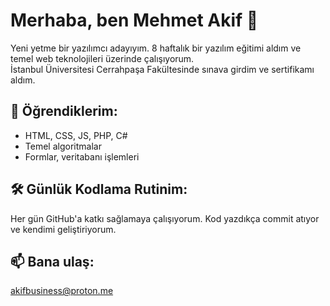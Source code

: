 # Merhaba, ben Mehmet Akif 👋

Yeni yetme bir yazılımcı adayıyım. 8 haftalık bir yazılım eğitimi aldım ve temel web teknolojileri üzerinde çalışıyorum.  
İstanbul Üniversitesi Cerrahpaşa Fakültesinde sınava girdim ve sertifikamı aldım.

## 🚀 Öğrendiklerim:
- HTML, CSS, JS, PHP, C#
- Temel algoritmalar
- Formlar, veritabanı işlemleri

## 🛠️ Günlük Kodlama Rutinim:
Her gün GitHub'a katkı sağlamaya çalışıyorum. Kod yazdıkça commit atıyor ve kendimi geliştiriyorum.

## 📫 Bana ulaş:
akifbusiness@proton.me
